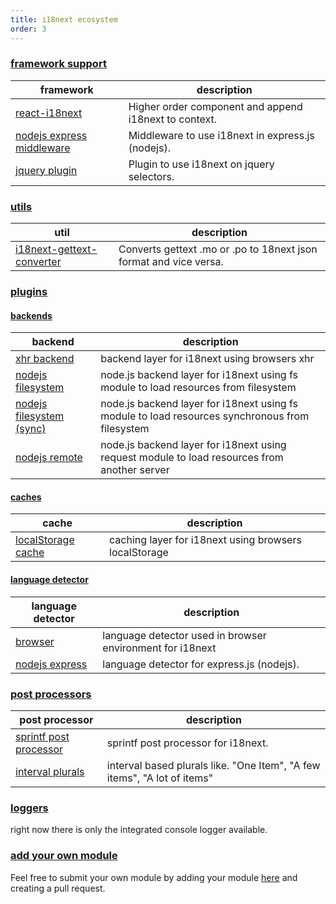 ```yaml
---
title: i18next ecosystem
order: 3
---
```




<a name="frameworks"></a>
### [framework support](#frameworks)

<div class="optionstable">

framework         | description
----------------- | --------------------
[react-i18next](https://github.com/i18next/react-i18next) | Higher order component and append i18next to context.
[nodejs express middleware](https://github.com/i18next/i18next-express-middleware) | Middleware to use i18next in express.js (nodejs).
[jquery plugin](https://github.com/i18next/jquery-i18next) | Plugin to use i18next on jquery selectors.


</div>


<a name="utils"></a>
### [utils](#utils)

<div class="optionstable">

util              | description
----------------- | --------------------
[i18next-gettext-converter](https://github.com/i18next/i18next-gettext-converter) | Converts gettext .mo or .po to 18next json format and vice versa.

</div>

<a name="plugins"></a>
### [plugins](#plugins)

<a name="backends"></a>
#### [backends](#backends)

<div class="optionstable">

backend           | description
----------------- | --------------------
[xhr backend](https://github.com/i18next/i18next-xhr-backend) | backend layer for i18next using browsers xhr
[nodejs filesystem](https://github.com/i18next/i18next-node-fs-backend) | node.js backend layer for i18next using fs module to load resources from filesystem
[nodejs filesystem (sync)](https://github.com/arve0/i18next-sync-fs-backend) | node.js backend layer for i18next using fs module to load resources synchronous from filesystem
[nodejs remote](https://github.com/i18next/i18next-node-remote-backend) | node.js backend layer for i18next using request module to load resources from another server

</div>



<a name="caches"></a>
#### [caches](#caches)

<div class="optionstable">

cache             | description
----------------- | --------------------
[localStorage cache](https://github.com/i18next/i18next-localStorage-cache) | caching layer for i18next using browsers localStorage

</div>




<a name="languagedetector"></a>
#### [language detector](#languagedetector)

<div class="optionstable">

language detector | description
----------------- | --------------------
[browser](https://github.com/i18next/i18next-browser-languageDetector) | language detector used in browser environment for i18next
[nodejs express](https://github.com/i18next/i18next-express-middleware) | language detector for express.js (nodejs).

</div>




<a name="postprocessors"></a>
### [post processors](#postprocessors)

<div class="optionstable">

post processor    | description
----------------- | --------------------
[sprintf post processor](https://github.com/i18next/i18next-sprintf-postProcessor) | sprintf post processor for i18next.
[interval plurals](https://github.com/i18next/i18next-intervalPlural-postProcessor) | interval based plurals like. "One Item", "A few items", "A lot of items"

</div>


<a name="loggers"></a>
### [loggers](#loggers)

right now there is only the integrated console logger available.


<a name="add-your-own"></a>
### [add your own module](#add-your-own)

Feel free to submit your own module by adding your module [here](https://github.com/i18next/i18next.com/blob/master/pages/docs/ecosystem/index.md) and creating a pull request.
